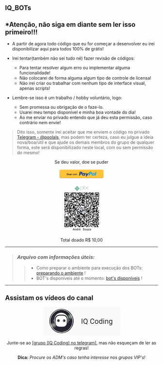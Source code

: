 ## IQ_BOTs

## *Atenção, não siga em diante sem ler isso primeiro!!!

* A partir de agora todo código que eu for começar a desenvolver eu irei disponibilizar aqui para todos 100% de grátis!


* Irei tentar(também não sei tudo né) fazer revisão de códigos:
    * Para tentar resolver algum erro ou implementar alguma funcionalidade!
    * Não colocarei de forma alguma algum tipo de controle de licensa!
    * Não irei criar ou trabalhar com nenhum tipo de interface visual, apenas scripts!


* Lembre-se isso é um trabalho / hobby voluntário, logo:
    * Sem promessa ou obrigação de o faze-lo.
    * Usarei meu tempo disponível e minha boa vontade do dia!
    * Ao me enviar no privado entendo que já deu esta permissão, caso contrário nem envie!

> Dito isso, somente irei aceitar que me enviem o código no privado [Telegram - @poolals](http://bit.ly/3h2C4ZU), mas podem ter certeza, caso eu julgue a ideia nova/boa/útil e que ajude os demais membros do grupo de qualquer forma, este será disponibilizado neste local, com ou sem permissão do mesmo!

<p align="center">Se deu valor, doe se puder</p>
<p align="center"><a href="http://bit.ly/3cdOSu2"><img alt="donate_paypal" src="imgs/donate_paypal.png" width="150px"></a></p>
<p align="center"><img alt="github_pix" src="imgs/github_pix.png" width="125px"></p>
<p align="center">Total doado R$ 10,00</p>

***
> ### _Arquivo com informações úteis:_
>> - Como preparar o ambiente para execução dos BOTs: [preparando o ambiente](http://bit.ly/3nPyViV) !
>> - BOT's disponíveis até o momento: [bot's disponíveis](http://bit.ly/3rwK6Ps) !
***

## Assistam os vídeos do canal

<p align="center"><a href="https://bit.ly/2EgL0Mk"><img alt="iq_coding" src="imgs/iq_coding.png"></a></p>
<p align="center">Junte-se ao <a href="https://bit.ly/3hMMcVE">[grupo (IQ Coding) no telegram]</a>, mas não esqueçam de ler as regras!</p>
<p align="center"><b>Dica:</b><i> Procure os ADM's caso tenha interesse nos grupos VIP's!</i></p>